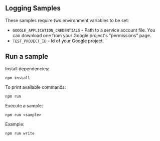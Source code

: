 ## Logging Samples

These samples require two environment variables to be set:

- `GOOGLE_APPLICATION_CREDENTIALS` - Path to a service account file. You can
download one from your Google project's "permissions" page.
- `TEST_PROJECT_ID` - Id of your Google project.

## Run a sample

Install dependencies:

    npm install

To print available commands:

    npm run

Execute a sample:

    npm run <sample>

Example:

    npm run write
